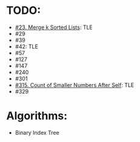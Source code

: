 # TODO:
* [\#23. Merge k Sorted Lists](https://leetcode.com/problems/merge-k-sorted-lists/): TLE
* \#29
* \#39
* \#42: TLE
* \#57
* \#127
* \#147
* \#240
* \#301
* [\#315. Count of Smaller Numbers After Self](https://leetcode.com/problems/count-of-smaller-numbers-after-self/): TLE
* \#329

# Algorithms:
* Binary Index Tree
